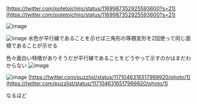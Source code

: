 
[https://twitter.com/potetoichiro/status/1169987352925593600?s=21](https://twitter.com/potetoichiro/status/1169987352925593600?s=21)

![image](https://gyazo.com/d5f9d3104001d799498c412173d892e1/thumb/1000)

![image](https://gyazo.com/d799d2acaf83e540f180b6129ced31a8/thumb/1000)
水色が平行線であることを示せば三角形の等積変形を2回使って同じ面積であることが示せる

色々面白い特徴がありそうだが平行線であることをどうやって示すのかはまだわからない
![image](https://gyazo.com/6c9b61cb0aafb6903254e6204ba4a230/thumb/1000)


![image](https://gyazo.com/6bc0c3659e140cd60e3a781890d5835d/thumb/1000)
[https://twitter.com/puzzlist/status/1171046316517969920/photo/1](https://twitter.com/puzzlist/status/1171046316517969920/photo/1)

なるほど
